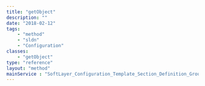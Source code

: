 ```yaml
---
title: "getObject"
description: ""
date: "2018-02-12"
tags:
    - "method"
    - "sldn"
    - "Configuration"
classes:
    - "getObject"
type: "reference"
layout: "method"
mainService : "SoftLayer_Configuration_Template_Section_Definition_Group"
---
```

